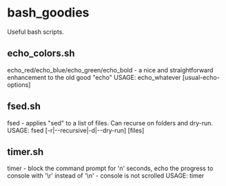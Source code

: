 # bash_goodies
Useful bash scripts.

echo_colors.sh
--------------
echo_red/echo_blue/echo_green/echo_bold - a nice and straightforward enhancement to the old good "echo"
USAGE: echo_whatever [usual-echo-options]

fsed.sh
-------
fsed - applies "sed" to a list of files. Can recurse on folders and dry-run.
USAGE: fsed <usual-sed-options> [-r|--recursive|-d|--dry-run] [files]

timer.sh
-------------
timer - block the command prompt for 'n' seconds, echo the progress to console with '\r' instead of '\n' - console is not scrolled
USAGE: timer <seconds>


